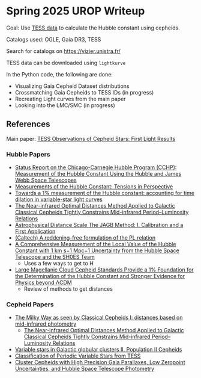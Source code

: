 # Spring 2025 UROP Writeup

Goal: Use [TESS data](https://archive.stsci.edu/missions-and-data/tess) to calculate the Hubble constant using cepheids.

Catalogs used: OGLE, Gaia DR3, TESS

Search for catalogs on https://vizier.unistra.fr/

TESS data can be downloaded using `lightkurve`

In the Python code, the following are done:
- Visualizing Gaia Cepheid Dataset distributions
- Crossmatching Gaia Cepheids to TESS IDs (in progress)
- Recreating Light curves from the main paper
- Looking into the LMC/SMC (in progress)

## References

Main paper: [TESS Observations of Cepheid Stars: First Light Results](https://iopscience.iop.org/article/10.3847/1538-4365/abd4e3)

### Hubble Papers

- [Status Report on the Chicago-Carnegie Hubble Program (CCHP): Measurement of the Hubble Constant Using the Hubble and James Webb Space Telescopes](https://arxiv.org/abs/2408.06153)
- [Measurements of the Hubble Constant: Tensions in Perspective](https://arxiv.org/abs/2106.15656)
- [Towards a 1% measurement of the Hubble constant: accounting for time dilation in variable-star light curves](https://www.aanda.org/articles/aa/abs/2019/11/aa36585-19)
- [The Near-infrared Optimal Distances Method Applied to Galactic Classical Cepheids Tightly Constrains Mid-infrared Period–Luminosity Relations](https://iopscience.iop.org/article/10.3847/1538-4357/aa9d99)
- [Astrophysical Distance Scale The JAGB Method: I. Calibration and a First Application](https://arxiv.org/abs/2005.10792)
- [(Caltech) A reddening-free formulation of the PL relation](https://ned.ipac.caltech.edu/level5/Cepheids/Cepheids14.html)
- [A Comprehensive Measurement of the Local Value of the Hubble Constant with 1 km s−1 Mpc−1 Uncertainty from the Hubble Space Telescope and the SH0ES Team](https://iopscience.iop.org/article/10.3847/2041-8213/ac5c5b)
  - Uses a few ways to get to H
- [Large Magellanic Cloud Cepheid Standards Provide a 1% Foundation for the Determination of the Hubble Constant and Stronger Evidence for Physics beyond ΛCDM](https://iopscience.iop.org/article/10.3847/1538-4357/ab1422)
  - Review of methods to get distances


### Cepheid Papers

- [The Milky Way as seen by Classical Cepheids I: distances based on mid-infrared photometry](https://arxiv.org/abs/2406.09113)
    - [The Near-infrared Optimal Distances Method Applied to Galactic Classical Cepheids Tightly Constrains Mid-infrared Period–Luminosity Relations](https://iopscience.iop.org/article/10.3847/1538-4357/aa9d99)
- [Variable stars in Galactic globular clusters II. Population II Cepheids](https://arxiv.org/abs/2502.18158)
- [Classification of Periodic Variable Stars from TESS](https://arxiv.org/abs/2412.06175)
- [Cluster Cepheids with High Precision Gaia Parallaxes, Low Zeropoint Uncertainties, and Hubble Space Telescope Photometry](https://arxiv.org/pdf/2208.01045)
